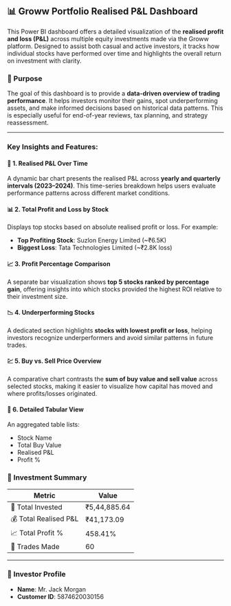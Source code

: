 
## 📊 Groww Portfolio Realised P\&L Dashboard

This Power BI dashboard offers a detailed visualization of the **realised profit and loss (P\&L)** across multiple equity investments made via the Groww platform. Designed to assist both casual and active investors, it tracks how individual stocks have performed over time and highlights the overall return on investment with clarity.

### 🧾 Purpose

The goal of this dashboard is to provide a **data-driven overview of trading performance**. It helps investors monitor their gains, spot underperforming assets, and make informed decisions based on historical data patterns. This is especially useful for end-of-year reviews, tax planning, and strategy reassessment.

---

###  Key Insights and Features:

#### 📆 1. Realised P\&L Over Time

A dynamic bar chart presents the realised P\&L across **yearly and quarterly intervals (2023–2024)**. This time-series breakdown helps users evaluate performance patterns across different market conditions.

#### 📊 2. Total Profit and Loss by Stock

Displays top stocks based on absolute realised profit or loss. For example:

* **Top Profiting Stock**: Suzlon Energy Limited (\~₹6.5K)
* **Biggest Loss**: Tata Technologies Limited (\~₹2.8K loss)

#### 📈 3. Profit Percentage Comparison

A separate bar visualization shows **top 5 stocks ranked by percentage gain**, offering insights into which stocks provided the highest ROI relative to their investment size.

#### 📉 4. Underperforming Stocks

A dedicated section highlights **stocks with lowest profit or loss**, helping investors recognize underperformers and avoid similar patterns in future trades.

#### 💹 5. Buy vs. Sell Price Overview

A comparative chart contrasts the **sum of buy value and sell value** across selected stocks, making it easier to visualize how capital has moved and where profits/losses originated.

#### 📄 6. Detailed Tabular View

An aggregated table lists:

* Stock Name
* Total Buy Value
* Realised P\&L
* Profit %



### 📌 Investment Summary

| Metric                 | Value        |
| ---------------------- | ------------ |
| 💼 Total Invested      | ₹5,44,885.64 |
| 💰 Total Realised P\&L | ₹41,173.09   |
| 📈 Total Profit %      | 458.41%      |
| 🔁 Trades Made         | 60           |

---

### 👤 Investor Profile

* **Name**: Mr. Jack Morgan
* **Customer ID**: 5874620030156

